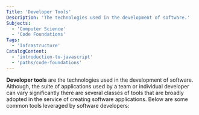 ```yaml
---
Title: 'Developer Tools'
Description: 'The technologies used in the development of software.'
Subjects:
  - 'Computer Science'
  - 'Code Foundations'
Tags:
  - 'Infrastructure'
CatalogContent:
  - 'introduction-to-javascript'
  - 'paths/code-foundations'
---
```


**Developer tools** are the technologies used in the development of software. Although, the suite of applications used by a team or individual developer can vary significantly there are several classes of tools that are broadly adopted in the service of creating software applications. Below are some common tools leveraged by software developers:
